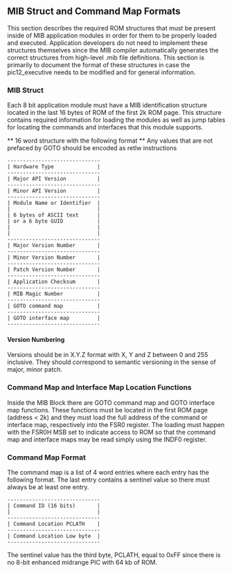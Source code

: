 ## MIB Struct and Command Map Formats
This section describes the required ROM structures that must be present inside of MIB application modules in order for them to be properly loaded and executed.  Application developers do not need to implement these structures themselves since the MIB compiler automatically generates the correct structures from high-level .mib file definitions.  This section is primarily to document the format of these structures in case the pic12_executive needs to be modified and for general information.

### MIB Struct
Each 8 bit application module must have a MIB identification structure located in the last 16 bytes of ROM of the first 2k ROM page.  This structure contains required information for loading the modules as well as jump tables for locating the commands and interfaces that this module supports.

** 16 word structure with the following format **
Any values that are not prefaced by GOTO should be encoded as retlw instructions

```
------------------------------
| Hardware Type	  			 |
------------------------------
| Major API Version 	  	 |
------------------------------
| Minor API Version 		 |
------------------------------
| Module Name or Identifier	 |
| 							 |
| 6 bytes of ASCII text 	 |
| or a 6 byte GUID		 	 |
|							 |
|							 |
------------------------------
| Major Version Number 		 |
------------------------------
| Minor Version Number 		 |
------------------------------
| Patch Version Number 		 |
------------------------------
| Application Checksum 		 |
------------------------------
| MIB Magic Number 			 |
------------------------------
| GOTO command map  		 |
------------------------------
| GOTO interface map		 |
------------------------------
```

#### Version Numbering
Versions should be in X.Y.Z format with X, Y and Z between 0 and 255 inclusive.  They should correspond to semantic versioning in the sense of major, minor patch.

### Command Map and Interface Map Location Functions
Inside the MIB Block there are GOTO command map and GOTO interface map functions.  These functions must be located in the first ROM page (address < 2k) and they must load the full address of the command or interface map, respectively into the FSR0 register.  The loading must happen with the FSR0H MSB set to indicate access to ROM so that the command map and interface maps may be read simply using the INDF0 register.

### Command Map Format
The command map is a list of 4 word entries where each entry has the following format.  The last entry contains a sentinel value so there must always be at least one entry.

```
------------------------------
| Command ID (16 bits) 		 |
| 							 |
------------------------------
| Command Location PCLATH	 |
------------------------------
| Command Location Low byte	 |
------------------------------
```

The sentinel value has the third byte, PCLATH, equal to 0xFF since there is no 8-bit enhanced midrange PIC with 64 kb of ROM.
